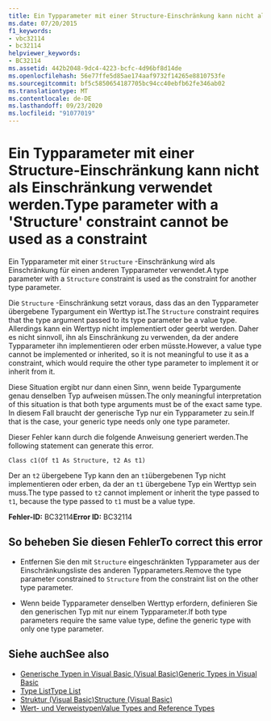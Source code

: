 ```yaml
---
title: Ein Typparameter mit einer Structure-Einschränkung kann nicht als Einschränkung verwendet werden.
ms.date: 07/20/2015
f1_keywords:
- vbc32114
- bc32114
helpviewer_keywords:
- BC32114
ms.assetid: 442b2048-9dc4-4223-bcfc-4d96bf8d14de
ms.openlocfilehash: 56e77ffe5d85ae174aaf9732f14265e8810753fe
ms.sourcegitcommit: bf5c5850654187705bc94cc40ebfb62fe346ab02
ms.translationtype: MT
ms.contentlocale: de-DE
ms.lasthandoff: 09/23/2020
ms.locfileid: "91077019"
---
```

# <a name="type-parameter-with-a-structure-constraint-cannot-be-used-as-a-constraint"></a><span data-ttu-id="1b47e-102">Ein Typparameter mit einer Structure-Einschränkung kann nicht als Einschränkung verwendet werden.</span><span class="sxs-lookup"><span data-stu-id="1b47e-102">Type parameter with a 'Structure' constraint cannot be used as a constraint</span></span>

<span data-ttu-id="1b47e-103">Ein Typparameter mit einer `Structure` -Einschränkung wird als Einschränkung für einen anderen Typparameter verwendet.</span><span class="sxs-lookup"><span data-stu-id="1b47e-103">A type parameter with a `Structure` constraint is used as the constraint for another type parameter.</span></span>  
  
 <span data-ttu-id="1b47e-104">Die `Structure` -Einschränkung setzt voraus, dass das an den Typparameter übergebene Typargument ein Werttyp ist.</span><span class="sxs-lookup"><span data-stu-id="1b47e-104">The `Structure` constraint requires that the type argument passed to its type parameter be a value type.</span></span> <span data-ttu-id="1b47e-105">Allerdings kann ein Werttyp nicht implementiert oder geerbt werden. Daher es nicht sinnvoll, ihn als Einschränkung zu verwenden, da der andere Typparameter ihn implementieren oder erben müsste.</span><span class="sxs-lookup"><span data-stu-id="1b47e-105">However, a value type cannot be implemented or inherited, so it is not meaningful to use it as a constraint, which would require the other type parameter to implement it or inherit from it.</span></span>  
  
 <span data-ttu-id="1b47e-106">Diese Situation ergibt nur dann einen Sinn, wenn beide Typargumente genau denselben Typ aufweisen müssen.</span><span class="sxs-lookup"><span data-stu-id="1b47e-106">The only meaningful interpretation of this situation is that both type arguments must be of the exact same type.</span></span> <span data-ttu-id="1b47e-107">In diesem Fall braucht der generische Typ nur ein Typparameter zu sein.</span><span class="sxs-lookup"><span data-stu-id="1b47e-107">If that is the case, your generic type needs only one type parameter.</span></span>  
  
 <span data-ttu-id="1b47e-108">Dieser Fehler kann durch die folgende Anweisung generiert werden.</span><span class="sxs-lookup"><span data-stu-id="1b47e-108">The following statement can generate this error.</span></span>  
  
 `Class c1(Of t1 As Structure, t2 As t1)`  
  
 <span data-ttu-id="1b47e-109">Der an `t2` übergebene Typ kann den an `t1`übergebenen Typ nicht implementieren oder erben, da der an `t1` übergebene Typ ein Werttyp sein muss.</span><span class="sxs-lookup"><span data-stu-id="1b47e-109">The type passed to `t2` cannot implement or inherit the type passed to `t1`, because the type passed to `t1` must be a value type.</span></span>  
  
 <span data-ttu-id="1b47e-110">**Fehler-ID:** BC32114</span><span class="sxs-lookup"><span data-stu-id="1b47e-110">**Error ID:** BC32114</span></span>  
  
## <a name="to-correct-this-error"></a><span data-ttu-id="1b47e-111">So beheben Sie diesen Fehler</span><span class="sxs-lookup"><span data-stu-id="1b47e-111">To correct this error</span></span>  
  
- <span data-ttu-id="1b47e-112">Entfernen Sie den mit `Structure` eingeschränkten Typparameter aus der Einschränkungsliste des anderen Typparameters.</span><span class="sxs-lookup"><span data-stu-id="1b47e-112">Remove the type parameter constrained to `Structure` from the constraint list on the other type parameter.</span></span>  
  
- <span data-ttu-id="1b47e-113">Wenn beide Typparameter denselben Werttyp erfordern, definieren Sie den generischen Typ mit nur einem Typparameter.</span><span class="sxs-lookup"><span data-stu-id="1b47e-113">If both type parameters require the same value type, define the generic type with only one type parameter.</span></span>  
  
## <a name="see-also"></a><span data-ttu-id="1b47e-114">Siehe auch</span><span class="sxs-lookup"><span data-stu-id="1b47e-114">See also</span></span>

- [<span data-ttu-id="1b47e-115">Generische Typen in Visual Basic (Visual Basic)</span><span class="sxs-lookup"><span data-stu-id="1b47e-115">Generic Types in Visual Basic</span></span>](../programming-guide/language-features/data-types/generic-types.md)
- [<span data-ttu-id="1b47e-116">Type List</span><span class="sxs-lookup"><span data-stu-id="1b47e-116">Type List</span></span>](../language-reference/statements/type-list.md)
- [<span data-ttu-id="1b47e-117">Struktur (Visual Basic)</span><span class="sxs-lookup"><span data-stu-id="1b47e-117">Structure (Visual Basic)</span></span>](../language-reference/statements/structure-statement.md)
- [<span data-ttu-id="1b47e-118">Wert- und Verweistypen</span><span class="sxs-lookup"><span data-stu-id="1b47e-118">Value Types and Reference Types</span></span>](../programming-guide/language-features/data-types/value-types-and-reference-types.md)
